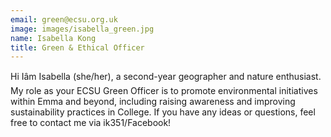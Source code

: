 ```yaml
---
email: green@ecsu.org.uk
image: images/isabella_green.jpg
name: Isabella Kong
title: Green & Ethical Officer
---
```


Hi Iâm Isabella (she/her), a second-year geographer and nature enthusiast.
										My role as your ECSU Green Officer is to promote environmental initiatives within Emma and beyond,
										including raising awareness and improving sustainability practices in College.
										If you have any ideas or questions, feel free to contact me via ik351/Facebook!